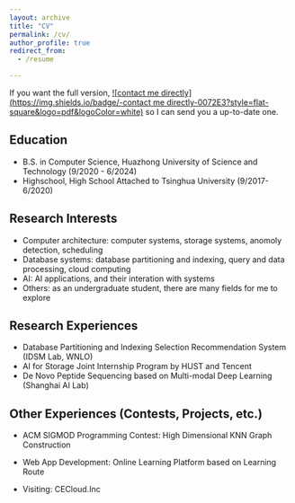 ```yaml
---
layout: archive
title: "CV"
permalink: /cv/
author_profile: true
redirect_from:
  - /resume

---
```


If you want the full version, [![contact me directly](https://img.shields.io/badge/-contact me directly-0072E3?style=flat-square&logo=pdf&logoColor=white)](mailto:zhaorui_ding@hust.edu.cn) so I can send you a up-to-date one.

Education
------

* B.S. in Computer Science, Huazhong University of Science and Technology (9/2020 - 6/2024)
* Highschool, High School Attached to Tsinghua University (9/2017- 6/2020)

## Research Interests

- Computer architecture: computer systems, storage systems, anomoly detection, scheduling
- Database systems: database partitioning and indexing, query and data processing, cloud computing
- AI: AI applications, and their interation with systems
- Others: as an undergraduate student, there are many fields for me to explore

Research Experiences
------

* Database Partitioning and Indexing Selection Recommendation System (IDSM Lab, WNLO)
* AI for Storage Joint Internship Program by HUST and Tencent
* De Novo Peptide Sequencing based on Multi-modal Deep Learning (Shanghai AI Lab)

## Other Experiences (Contests, Projects, etc.)

- ACM SIGMOD Programming Contest: High Dimensional KNN Graph Construction

- Web App Development: Online Learning Platform based on Learning Route

- Visiting: CECloud.Inc

